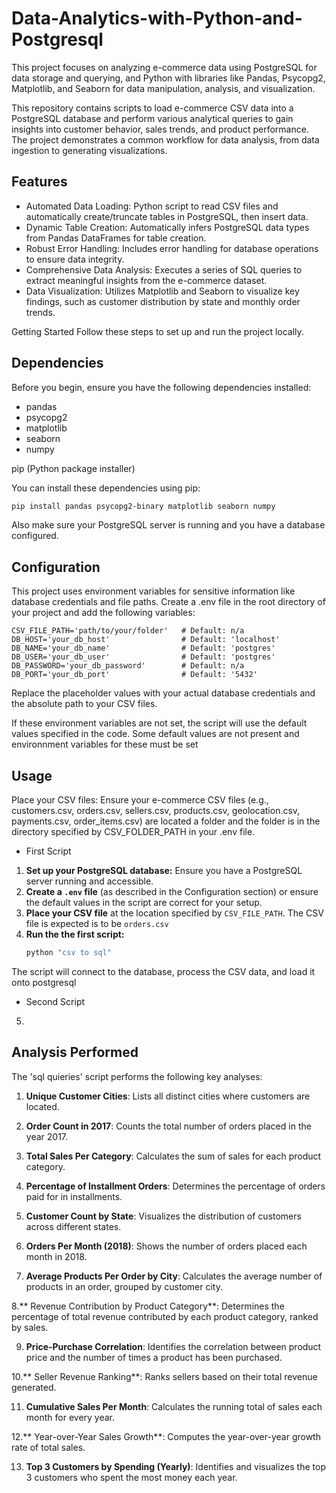 # Data-Analytics-with-Python-and-Postgresql

This project focuses on analyzing e-commerce data using PostgreSQL for data storage and querying, and Python with libraries like Pandas, Psycopg2, Matplotlib, and Seaborn for data manipulation, analysis, and visualization.

This repository contains scripts to load e-commerce CSV data into a PostgreSQL database and perform various analytical queries to gain insights into customer behavior, sales trends, and product performance. The project demonstrates a common workflow for data analysis, from data ingestion to generating visualizations.

## Features

- Automated Data Loading: Python script to read CSV files and automatically create/truncate tables in PostgreSQL, then insert data.
- Dynamic Table Creation: Automatically infers PostgreSQL data types from Pandas DataFrames for table creation.
- Robust Error Handling: Includes error handling for database operations to ensure data integrity.
- Comprehensive Data Analysis: Executes a series of SQL queries to extract meaningful insights from the e-commerce dataset.
- Data Visualization: Utilizes Matplotlib and Seaborn to visualize key findings, such as customer distribution by state and monthly order trends.

Getting Started
Follow these steps to set up and run the project locally.

## Dependencies
Before you begin, ensure you have the following dependencies installed:

- pandas
- psycopg2
- matplotlib
- seaborn
- numpy

pip (Python package installer)

You can install these dependencies using pip:
```Bash
pip install pandas psycopg2-binary matplotlib seaborn numpy
```
Also make sure your PostgreSQL server is running and you have a database configured.

## Configuration

This project uses environment variables for sensitive information like database credentials and file paths. Create a .env file in the root directory of your project and add the following variables:

```env
CSV_FILE_PATH='path/to/your/folder'   # Default: n/a
DB_HOST='your_db_host'                # Default: 'localhost'
DB_NAME='your_db_name'                # Default: 'postgres'
DB_USER='your_db_user'                # Default: 'postgres'
DB_PASSWORD='your_db_password'        # Default: n/a
DB_PORT='your_db_port'                # Default: '5432'
```

Replace the placeholder values with your actual database credentials and the absolute path to your CSV files. 

If these environment variables are not set, the script will use the default values specified in the code. Some default values are not present and environnment variables for these must be set

## Usage
Place your CSV files: Ensure your e-commerce CSV files (e.g., customers.csv, orders.csv, sellers.csv, products.csv, geolocation.csv, payments.csv, order_items.csv) are located a folder and the folder is in the directory specified by CSV_FOLDER_PATH in your .env file.

- First Script 
1.  **Set up your PostgreSQL database:** Ensure you have a PostgreSQL server running and accessible.
2.  **Create a `.env` file** (as described in the Configuration section) or ensure the default values in the script are correct for your setup.
3.  **Place your CSV file** at the location specified by `CSV_FILE_PATH`. The CSV file is expected is to be `orders.csv`
4.  **Run the the first script:**
    ```bash
    python "csv to sql"
    ```
The script will connect to the database, process the CSV data, and load it onto postgresql

- Second Script
5. 

## Analysis Performed
The 'sql quieries' script performs the following key analyses:

1. **Unique Customer Cities**: Lists all distinct cities where customers are located.

2. **Order Count in 2017**: Counts the total number of orders placed in the year 2017.

3. **Total Sales Per Category**: Calculates the sum of sales for each product category.

4. **Percentage of Installment Orders**: Determines the percentage of orders paid for in installments.

5. **Customer Count by State**: Visualizes the distribution of customers across different states.

6. **Orders Per Month (2018)**: Shows the number of orders placed each month in 2018.

7. **Average Products Per Order by City**: Calculates the average number of products in an order, grouped by customer city.

8.** Revenue Contribution by Product Category**: Determines the percentage of total revenue contributed by each product category, ranked by sales.

9. **Price-Purchase Correlation**: Identifies the correlation between product price and the number of times a product has been purchased.

10.** Seller Revenue Ranking**: Ranks sellers based on their total revenue generated.

11. **Cumulative Sales Per Month**: Calculates the running total of sales each month for every year.

12.** Year-over-Year Sales Growth**: Computes the year-over-year growth rate of total sales.

13. **Top 3 Customers by Spending (Yearly)**: Identifies and visualizes the top 3 customers who spent the most money each year.

